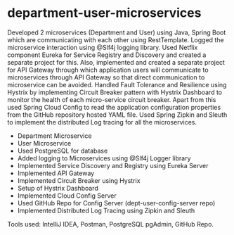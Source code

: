 # department-user-microservices
Developed 2 microservices (Department and User) using Java, Spring Boot which are communicating with each other using RestTemplate. Logged the microservice interaction using @Slf4j logging library. Used Netflix component Eureka for Service Registry and Discovery and created a separate project for this. Also, implemented and created a separate project for API Gateway through which application users will communicate to microservices through API Gateway so that direct communication to microservice can be avoided. Handled Fault Tolerance and Resilience using Hystrix by implementing Circuit Breaker pattern with Hystrix Dashboard to monitor the health of each micro-service circuit breaker. Apart from this used Spring Cloud Config to read the application configuration properties from the GitHub repository hosted YAML file. Used Spring Zipkin and Sleuth to implement the distributed Log tracing for all the microservices.

* Department Microservice
* User Microservice
* Used PostgreSQL for database
* Added logging to Microservices using @Slf4j Logger library
* Implemented Service Discovery and Registry using Eureka Server
* Implemented API Gateway
* Implemented Circuit Breaker using Hystrix
* Setup of Hystrix Dashboard
* Implemented Cloud Config Server
* Used GitHub Repo for Config Server (dept-user-config-server repo)
* Implemented Distributed Log Tracing using Zipkin and Sleuth

Tools used: IntelliJ IDEA, Postman, PostgreSQL pgAdmin, GitHub Repo.
